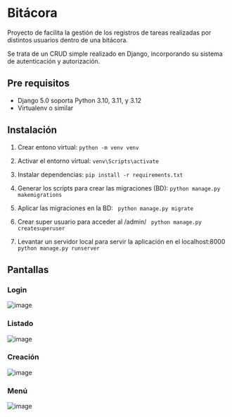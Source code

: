 # Bitácora
 Proyecto de facilita la gestión de los registros de tareas realizadas por distintos usuarios dentro de una bitácora. 
 
 Se trata de un CRUD simple realizado en Django, incorporando su sistema de autenticación y autorización.

 ## Pre requisitos
 - Django 5.0 soporta Python 3.10, 3.11, y 3.12
 - Virtualenv o similar

## Instalación
1. Crear entono virtual: 
``` python -m venv venv ```

2. Activar el entorno virtual:
```venv\Scripts\activate ```

3. Instalar dependencias:
``` pip install -r requirements.txt ``` 

4. Generar los scripts para crear las migraciones (BD):
``` python manage.py makemigrations ``` 

5. Aplicar las migraciones en la BD:
```  python manage.py migrate ``` 

6. Crear super usuario para acceder al /admin/
``` python manage.py createsuperuser```

7. Levantar un servidor local para servir la aplicación en el localhost:8000
``` python manage.py runserver``` 

## Pantallas
### Login
![image](https://github.com/mariana-git/Bitacora/assets/88113403/a9023fc7-3ee8-4870-914a-e94ca6f47d7a)
### Listado
![image](https://github.com/mariana-git/Bitacora/assets/88113403/dd545bde-d9a1-47ef-8714-0a8c70615dda)
### Creación
![image](https://github.com/mariana-git/Bitacora/assets/88113403/a72bcff4-8348-4515-8e1b-209e145251f4)
### Menú
![image](https://github.com/mariana-git/Bitacora/assets/88113403/b5e44f4b-1c06-4bb9-8b75-8838bebceb40)


